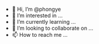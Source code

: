 - 👋 Hi, I’m @phongye
- 👀 I’m interested in ...
- 🌱 I’m currently learning ...
- 💞️ I’m looking to collaborate on ...
- 📫 How to reach me ...

<!---
phongye/phongye is a ✨ special ✨ repository because its `README.md` (this file) appears on your GitHub profile.
You can click the Preview link to take a look at your changes.
--->
